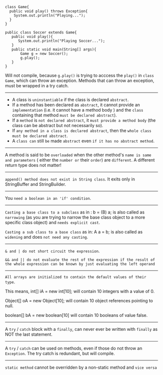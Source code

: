 ```
class Game{
  public void play() throws Exception{
    System.out.println("Playing...");
  }
}

public class Soccer extends Game{
   public void play(){
      System.out.println("Playing Soccer...");
   }
   public static void main(String[] args){
       Game g = new Soccer();
       g.play();
   }
}
```

Will not compile, because `g.play()` is trying to acccess the `play()` in `class Game`, which can throw an exception. Methods that can throw an exception, must be wrapped in a try catch.

---

- A class is `uninstantiable` if the class is declared `abstract`.
- If a method has been declared as `abstract`, it cannot provide an `implementation` (i.e. it cannot have a method body ) and the `class` containing that method `must be declared abstract`).
- If a `method` is `not declared abstract`, it `must provide a method body` (the class can be abstract but not necessarily so).
- If `any method in a class is declared abstract`, then the `whole class must be declared abstract`.
- A `class can` still `be` made `abstract` even `if it has no abstract method`.

---

A method is said to be `overloaded` when the other method's `name is same and parameters` ( either the `number or` their `order`) are `different`. A different return type does not matter!

---

`append() method does not exist in String class`. It exits only in StringBuffer and StringBuilder.

---

You `need a boolean in an 'if' condition`.

---

`Casting a base class to a subclass` as in : b = (B) a; is also called as `narrowing` (as you are trying to narrow the base class object to a more specific class object) and `needs explicit cast`.

`Casting a sub class to a base class` as in: A a = b; is also called as `widening` and does `not need any casting`.

---

`& and | do not short circuit the expression`.

`&& and || do not evaluate the rest of the expression if the result of the whole expression can be known by just evaluating the left operand`

---

`All arrays are initialized to contain the default values of their type`.

This means, int[] iA = new int[10]; will contain 10 integers with a value of 0.

Object[] oA = new Object[10]; will contain 10 object references pointing to null.

boolean[] bA = new boolean[10] will contain 10 booleans of value false.

---

A `try` / `catch` block with a `finally`, can never ever be written with `finally` as NOT the last statement.

---

A `try` / `catch` can be used on methods, even if those do not throw an `Exception`. The try catch is redundant, but will compile.

---

`static method` cannot be overridden by a non-static method and `vice versa`
